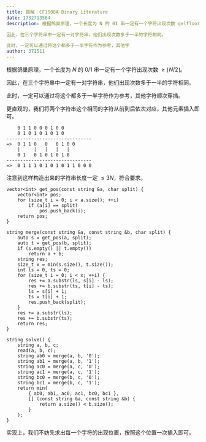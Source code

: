 ```yaml
---
title: 题解：CF1508A Binary Literature
date: 1732713564
description: 根据鸽巢原理，一个长度为 N 的 01 串一定有一个字符出现次数 gelfloor N2rfloor。

因此，在三个字符串中一定有一对字符串，他们出现次数多于一半的字符相同。

此时，一定可以通过将这个都多于一半字符作为参考，其他字
author: 371511
---
```


根据鸽巢原理，一个长度为 $N$ 的 $0/1$ 串一定有一个字符出现次数 $\ge\lfloor N/2\rfloor$。

因此，在三个字符串中一定有一对字符串，他们出现次数多于一半的字符相同。

此时，一定可以通过将这个都多于一半字符作为参考，其他字符顺次穿插。

更直观的，我们将两个字符串这个相同的字符从前到后依次对应，其他元素插入即可。

```plain
    0 1 1 0 0 0 1 0 0
    0 1 0 1 0 1 0 1 0
-------------------------------
=>  0 1 1 0   0   0 1 0 0
    |     |   |   |   |
    0 1   0 1 0 1 0 1 0
-------------------------------
=>  0 1 1 1 0 1 0 1 0 1 1 0 0 0
```

注意到这样构造出来的字符串长度一定 $\le3N$，符合要求。

```
vector<int> get_pos(const string &a, char split) {
	vector<int> pos;
	for (size_t i = 0; i < a.size(); ++i)
		if (a[i] == split)
			pos.push_back(i);
	return pos;
}

string merge(const string &a, const string &b, char split) {
	auto s = get_pos(a, split);
	auto t = get_pos(b, split);
	if (s.empty() || t.empty())
		return a + b;
	string res;
	size_t x = min(s.size(), t.size());
	int ls = 0, ts = 0;
	for (size_t i = 0; i < x; ++i) {
		res += a.substr(ls, s[i] - ls);
		res += b.substr(ts, t[i] - ts);
		ls = s[i] + 1;
		ts = t[i] + 1;
		res.push_back(split);
	}
	res += a.substr(ls);
	res += b.substr(ts);
	return res;
}

string solve() {
	string a, b, c;
	read(a, b, c);
	string ab0 = merge(a, b, '0');
	string ab1 = merge(a, b, '1');
	string ac0 = merge(a, c, '0');
	string ac1 = merge(a, c, '1');
	string bc0 = merge(b, c, '0');
	string bc1 = merge(b, c, '1');
	return min(
		{ ab0, ab1, ac0, ac1, bc0, bc1 },
		[] (const string &a, const string &b) {
			return a.size() < b.size();
		}
	);
}
```

实现上，我们不妨先求出每一个字符的出现位置，按照这个位置一次插入即可。
